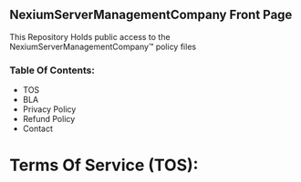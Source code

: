 ## NexiumServerManagementCompany Front Page
This Repository Holds public access to the NexiumServerManagementCompany™ policy files
### Table Of Contents:
  - TOS
  - BLA
  - Privacy Policy
  - Refund Policy
  - Contact
# Terms Of Service (TOS):
